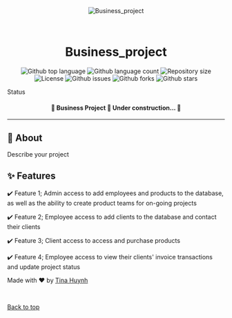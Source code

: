 <div align="center" id="top"> 
  <img src="./.github/app.gif" alt="Business_project" />

  &#xa0;

</div>

<h1 align="center">Business_project</h1>

<p align="center">
  <img alt="Github top language" src="https://img.shields.io/github/languages/top/tmchuynh/business_project?color=56BEB8">

  <img alt="Github language count" src="https://img.shields.io/github/languages/count/tmchuynh/business_project?color=56BEB8">

  <img alt="Repository size" src="https://img.shields.io/github/repo-size/tmchuynh/business_project?color=56BEB8">

  <img alt="License" src="https://img.shields.io/github/license/tmchuynh/business_project?color=56BEB8">

  <img alt="Github issues" src="https://img.shields.io/github/issues/tmchuynh/business_project?color=56BEB8" />

  <img alt="Github forks" src="https://img.shields.io/github/forks/tmchuynh/business_project?color=56BEB8" />

  <img alt="Github stars" src="https://img.shields.io/github/stars/tmchuynh/business_project?color=56BEB8" />
</p>

Status

<h4 align="center"> 
	🚧  Business Project 🚀 Under construction...  🚧
</h4> 

<hr>


## :dart: About ##

Describe your project

## :sparkles: Features ##

:heavy_check_mark: Feature 1; Admin access to add employees and products to the database, as well as the ability to create product teams for on-going projects

:heavy_check_mark: Feature 2; Employee access to add clients to the database and contact their clients

:heavy_check_mark: Feature 3; Client access to access and purchase products

:heavy_check_mark: Feature 4; Employee access to view their clients' invoice transactions and update project status

<!-- :heavy_check_mark: Feature 4; Client access to view and manage invoice transactions
:heavy_check_mark: Feature 6; Employee access to view in progress projects to send to clients -->


Made with :heart: by <a href="https://github.com/tmchuynh" target="_blank">Tina Huynh</a>

&#xa0;

<a href="#top">Back to top</a>
